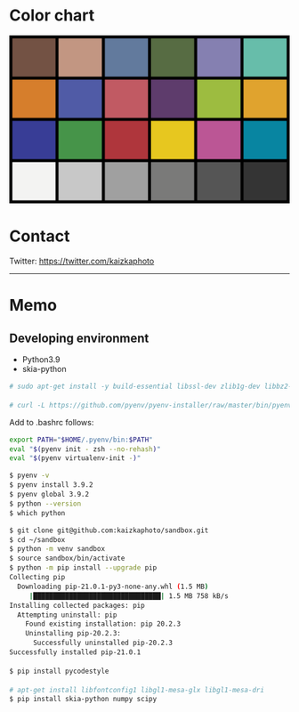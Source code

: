 # Color chart

![output.png](output.png)


# Contact

Twitter: https://twitter.com/kaizkaphoto

----

# Memo

## Developing environment 

* Python3.9
* skia-python

```sh
# sudo apt-get install -y build-essential libssl-dev zlib1g-dev libbz2-dev libreadline-dev libsqlite3-dev wget curl llvm libncurses5-dev libncursesw5-dev xz-utils tk-dev libffi-dev liblzma-dev python-openssl git

# curl -L https://github.com/pyenv/pyenv-installer/raw/master/bin/pyenv-installer | bash
```

Add to .bashrc follows:

```sh
export PATH="$HOME/.pyenv/bin:$PATH"
eval "$(pyenv init - zsh --no-rehash)"
eval "$(pyenv virtualenv-init -)"
```

```sh
$ pyenv -v
$ pyenv install 3.9.2
$ pyenv global 3.9.2
$ python --version
$ which python
```

```sh
$ git clone git@github.com:kaizkaphoto/sandbox.git
$ cd ~/sandbox
$ python -m venv sandbox
$ source sandbox/bin/activate
$ python -m pip install --upgrade pip
Collecting pip
  Downloading pip-21.0.1-py3-none-any.whl (1.5 MB)
     |████████████████████████████████| 1.5 MB 758 kB/s
Installing collected packages: pip
  Attempting uninstall: pip
    Found existing installation: pip 20.2.3
    Uninstalling pip-20.2.3:
      Successfully uninstalled pip-20.2.3
Successfully installed pip-21.0.1

$ pip install pycodestyle

# apt-get install libfontconfig1 libgl1-mesa-glx libgl1-mesa-dri
$ pip install skia-python numpy scipy
```
